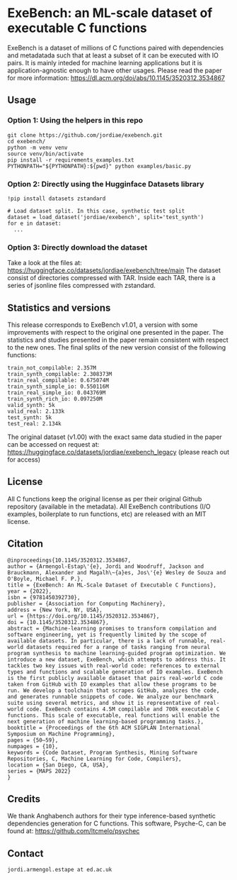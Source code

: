 # ExeBench: an ML-scale dataset of executable C functions

ExeBench is a dataset of millions of C functions paired with dependencies and metadatada such that at least a subset of it can be executed with IO pairs. It is mainly inteded for machine learning applications but it is application-agnostic enough to have other usages.
Please read the paper for more information: https://dl.acm.org/doi/abs/10.1145/3520312.3534867

## Usage

### Option 1: Using the helpers in this repo


```
git clone https://github.com/jordiae/exebench.git
cd exebench/
python -m venv venv
source venv/bin/activate
pip install -r requirements_examples.txt
PYTHONPATH="${PYTHONPATH}:${pwd}" python examples/basic.py
```

### Option 2: Directly using the Hugginface Datasets library


```
!pip install datasets zstandard

# Load dataset split. In this case, synthetic test split
dataset = load_dataset('jordiae/exebench', split='test_synth')
for e in dataset:
  ...
```

### Option 3: Directly download the dataset

Take a look at the files at: https://huggingface.co/datasets/jordiae/exebench/tree/main
The dataset consist of directories compressed with TAR. Inside each TAR, there is a series of jsonline files compressed with zstandard.

## Statistics and versions

This release corresponds to ExeBench v1.01, a version with some improvements with respect to the original one presented in the paper. The statistics and studies presented in the paper remain consistent with respect to the new ones. The final splits of the new version consist of the following functions:


```
train_not_compilable: 2.357M
train_synth_compilable: 2.308373M
train_real_compilable: 0.675074M
train_synth_simple_io: 0.550116M
train_real_simple_io: 0.043769M
train_synth_rich_io: 0.097250M
valid_synth: 5k
valid_real: 2.133k
test_synth: 5k
test_real: 2.134k
```

The original dataset (v1.00) with the exact same data studied in the paper can be accessed on request at: https://huggingface.co/datasets/jordiae/exebench_legacy (please reach out for access)


## License

All C functions keep the original license as per their original Github repository (available in the metadata). All ExeBench contributions (I/O examples, boilerplate to run functions, etc) are released with an MIT license.

## Citation

```
@inproceedings{10.1145/3520312.3534867,
author = {Armengol-Estap\'{e}, Jordi and Woodruff, Jackson and Brauckmann, Alexander and Magalh\~{a}es, Jos\'{e} Wesley de Souza and O'Boyle, Michael F. P.},
title = {ExeBench: An ML-Scale Dataset of Executable C Functions},
year = {2022},
isbn = {9781450392730},
publisher = {Association for Computing Machinery},
address = {New York, NY, USA},
url = {https://doi.org/10.1145/3520312.3534867},
doi = {10.1145/3520312.3534867},
abstract = {Machine-learning promises to transform compilation and software engineering, yet is frequently limited by the scope of available datasets. In particular, there is a lack of runnable, real-world datasets required for a range of tasks ranging from neural program synthesis to machine learning-guided program optimization. We introduce a new dataset, ExeBench, which attempts to address this. It tackles two key issues with real-world code: references to external types and functions and scalable generation of IO examples. ExeBench is the first publicly available dataset that pairs real-world C code taken from GitHub with IO examples that allow these programs to be run. We develop a toolchain that scrapes GitHub, analyzes the code, and generates runnable snippets of code. We analyze our benchmark suite using several metrics, and show it is representative of real-world code. ExeBench contains 4.5M compilable and 700k executable C functions. This scale of executable, real functions will enable the next generation of machine learning-based programming tasks.},
booktitle = {Proceedings of the 6th ACM SIGPLAN International Symposium on Machine Programming},
pages = {50–59},
numpages = {10},
keywords = {Code Dataset, Program Synthesis, Mining Software Repositories, C, Machine Learning for Code, Compilers},
location = {San Diego, CA, USA},
series = {MAPS 2022}
}
```

## Credits

We thank Anghabench authors for their type inference-based synthetic dependencies generation for C functions. This software, Psyche-C, can be found at: https://github.com/ltcmelo/psychec

## Contact

```
jordi.armengol.estape at ed.ac.uk
```

